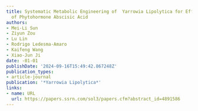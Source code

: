 ```yaml
---
title: Systematic Metabolic Engineering of  Yarrowia Lipolytica for Efficient Production
  of Phytohormone Abscisic Acid
authors:
- Mei-Li Sun
- Ziyun Zou
- Lu Lin
- Rodrigo Ledesma-Amaro
- Kaifeng Wang
- Xiao-Jun Ji
date: -01-01
publishDate: '2024-09-16T15:49:42.867248Z'
publication_types:
- article-journal
publication: '*Yarrowia Lipolytica*'
links:
- name: URL
  url: https://papers.ssrn.com/sol3/papers.cfm?abstract_id=4891586
---
```

